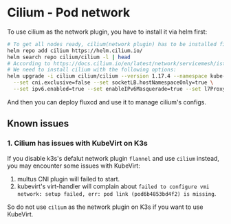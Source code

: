 # Cilium - Pod network

To use cilium as the network plugin, you have to install it via helm first:

```bash
# To get all nodes ready, cilium(network plugin) has to be installed first.
helm repo add cilium https://helm.cilium.io/
helm search repo cilium/cilium -l | head
# According to https://docs.cilium.io/en/latest/network/servicemesh/istio/
# We need to install cilium with the following options:
helm upgrade -i cilium cilium/cilium --version 1.17.4 --namespace kube-system \
  --set cni.exclusive=false --set socketLB.hostNamespaceOnly=true \
  --set ipv6.enabled=true --set enableIPv6Masquerade=true --set l7Proxy=false
```

And then you can deploy fluxcd and use it to manage cilium's configs.


## Known issues

### 1. Cilium has issues with KubeVirt on K3s

If you disable k3s's defalut network plugin `flannel` and use `cilium` instead,
you may encounter some issues with KubeVirt:

1. multus CNI plugin will failed to start.
1. kubevirt's virt-handler will complain about `failed to configure vmi network: setup failed, err: pod link (pod6b4853bd4f2) is missing`.

So do not use `cilium` as the network plugin on K3s if you want to use KubeVirt.

